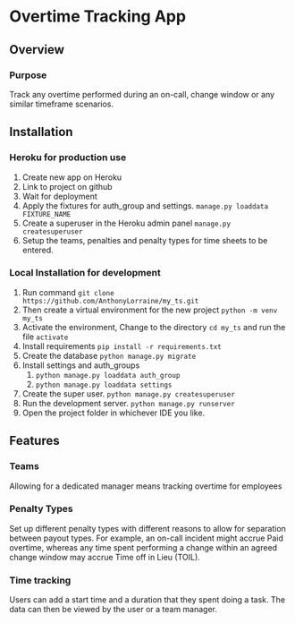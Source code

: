 # Overtime Tracking App

## Overview
### Purpose
Track any overtime performed during an on-call, change window or any similar timeframe scenarios.

## Installation
### Heroku for production use
1. Create new app on Heroku
2. Link to project on github
3. Wait for deployment
4. Apply the fixtures for auth_group and settings. `manage.py loaddata FIXTURE_NAME`
5. Create a superuser in the Heroku admin panel `manage.py createsuperuser`
6. Setup the teams, penalties and penalty types for time sheets to be entered.

### Local Installation for development
1. Run command `git clone https://github.com/AnthonyLorraine/my_ts.git`
2. Then create a virtual environment for the new project `python -m venv my_ts`
3. Activate the environment, Change to the directory `cd my_ts` and run the file `activate`
4. Install requirements `pip install -r requirements.txt`
5. Create the database `python manage.py migrate`
6. Install settings and auth_groups
   1. `python manage.py loaddata auth_group`
   2. `python manage.py loaddata settings`
7. Create the super user. `python manage.py createsuperuser`
8. Run the development server. `python manage.py runserver`
9. Open the project folder in whichever IDE you like.

## Features
### Teams
Allowing for a dedicated manager means tracking overtime for employees

### Penalty Types
Set up different penalty types with different reasons to allow for separation between payout types. 
For example, an on-call incident might accrue Paid overtime, whereas any time spent performing a change within an agreed change window may accrue Time off in Lieu (TOIL).

### Time tracking
Users can add a start time and a duration that they spent doing a task. The data can then be viewed by the user or a team manager.

